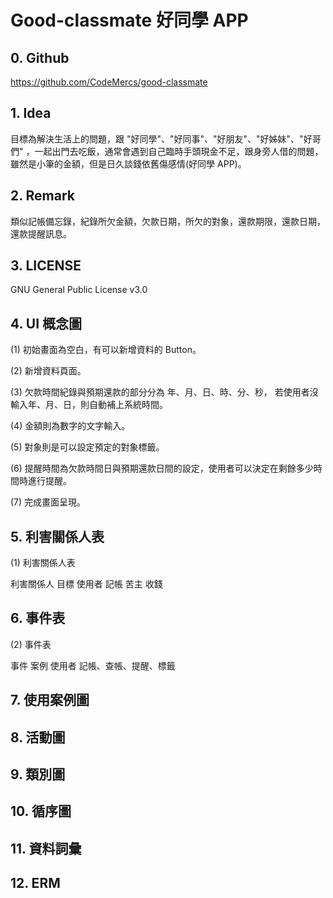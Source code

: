 # Good-classmate 好同學 APP

## 0. Github

https://github.com/CodeMercs/good-classmate

## 1. Idea

目標為解決生活上的問題，跟 "好同學"、"好同事"、"好朋友"、"好姊妹"、"好哥們" ，一起出門去吃飯，通常會遇到自己臨時手頭現金不足，跟身旁人借的問題，雖然是小筆的金額，但是日久談錢依舊傷感情(好同學 APP)。

## 2. Remark

類似記帳備忘錄，紀錄所欠金額，欠款日期，所欠的對象，還款期限，還款日期，還款提醒訊息。

## 3. LICENSE

GNU General Public License v3.0

## 4. UI 概念圖

(1) 初始畫面為空白，有可以新增資料的 Button。

(2) 新增資料頁面。

(3) 欠款時間紀錄與預期還款的部分分為 年、月、日、時、分、秒， 若使用者沒輸入年、月、日，則自動補上系統時間。

(4) 金額則為數字的文字輸入。

(5) 對象則是可以設定預定的對象標籤。

(6) 提醒時間為欠款時間日與預期還款日間的設定，使用者可以決定在剩餘多少時間時進行提醒。

(7) 完成畫面呈現。

## 5. 利害關係人表

(1) 利害關係人表 

利害關係人
目標
使用者
記帳
苦主
收錢

## 6. 事件表
(2) 事件表

事件
案例
使用者
記帳、查帳、提醒、標籤

## 7. 使用案例圖

## 8. 活動圖

## 9. 類別圖

## 10. 循序圖

## 11. 資料詞彙

## 12. ERM






